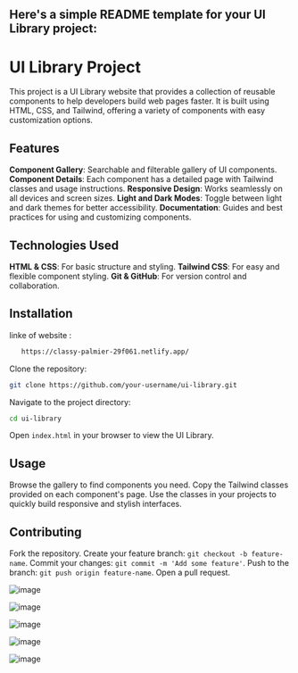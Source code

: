 Here's a simple README template for your UI Library project:
---
# UI Library Project
This project is a UI Library website that provides a collection of reusable components to help developers build web pages faster. It is built using HTML, CSS, and Tailwind, offering a variety of components with easy customization options.
## Features
**Component Gallery**: Searchable and filterable gallery of UI components.
**Component Details**: Each component has a detailed page with Tailwind classes and usage instructions.
**Responsive Design**: Works seamlessly on all devices and screen sizes.
**Light and Dark Modes**: Toggle between light and dark themes for better accessibility.
**Documentation**: Guides and best practices for using and customizing components.
## Technologies Used
**HTML & CSS**: For basic structure and styling.
**Tailwind CSS**: For easy and flexible component styling.
**Git & GitHub**: For version control and collaboration.
## Installation

linke of website :
   ```bash
      https://classy-palmier-29f061.netlify.app/
   ```
Clone the repository:
   ```bash
   git clone https://github.com/your-username/ui-library.git
   ```
Navigate to the project directory:
   ```bash
   cd ui-library
   ```
Open `index.html` in your browser to view the UI Library.
## Usage
Browse the gallery to find components you need.
Copy the Tailwind classes provided on each component's page.
Use the classes in your projects to quickly build responsive and stylish interfaces.
## Contributing
Fork the repository.
Create your feature branch: `git checkout -b feature-name`.
Commit your changes: `git commit -m 'Add some feature'`.
Push to the branch: `git push origin feature-name`.
Open a pull request.




![image](https://github.com/user-attachments/assets/685591b7-731e-4da4-9f84-1f6e8dad35db)


![image](https://github.com/user-attachments/assets/724bf978-3eaa-45fd-9a92-07f7000a73b2)



![image](https://github.com/user-attachments/assets/bf92b786-c226-4eea-9ffe-b04c615c049a)


![image](https://github.com/user-attachments/assets/9ae78804-6559-44e8-b182-7eebf8117f47)



![image](https://github.com/user-attachments/assets/e30e81b1-3cac-4ffc-bd11-ad8e4c4304ea)

